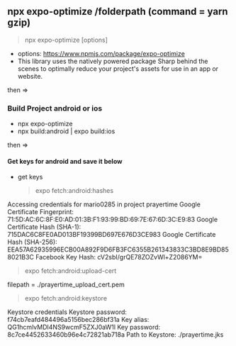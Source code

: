 ## npx expo-optimize /folderpath (command = yarn gzip)

> npx expo-optimize <project-directory> [options]

- options: https://www.npmjs.com/package/expo-optimize
- This library uses the natively powered package Sharp behind the scenes to optimally reduce your project's assets for use in an app or website.

then =>

### Build Project android or ios

- npx expo-optimize
- npx build:android | expo build:ios

then =>

#### Get keys for android and save it below

- get keys
  > expo fetch:android:hashes

Accessing credentials for mario0285 in project prayertime
Google Certificate Fingerprint: 71:5D:AC:6C:8F:E0:AD:01:3B:F1:93:99:BD:69:7E:67:6D:3C:E9:83
Google Certificate Hash (SHA-1): 715DAC6C8FE0AD013BF19399BD697E676D3CE983
Google Certificate Hash (SHA-256): EEA57A62935996ECB00A892F9D6FB3FC6355B261343833C3BD8E9BD858021B3C
Facebook Key Hash: cV2sbI/grQE78ZOZvWl+Z2086YM=

> expo fetch:android:upload-cert

filepath = ./prayertime_upload_cert.pem

> expo fetch:android:keystore

Keystore credentials
Keystore password: f74cb7eafd484496a5156bec286bf31a
Key alias: QG1hcmlvMDI4NS9wcmF5ZXJ0aW1l
Key password: 8c7ce4452633460b96e4c72821ab718a
Path to Keystore: ./prayertime.jks
